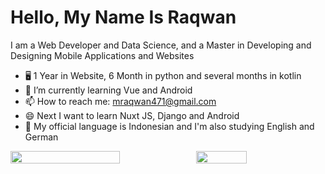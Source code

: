 # Hello, My Name Is Raqwan

I am a Web Developer and Data Science, and a Master in Developing and Designing Mobile Applications and Websites

- 🖥 1 Year in Website, 6 Month in python and several months in kotlin
- 📱 I’m currently learning Vue and Android
- 📫 How to reach me: mraqwan471@gmail.com
- 😄 Next I want to learn Nuxt JS, Django and Android
- 💬 My official language is Indonesian and I'm also studying English and German

<p style="display:flex">

 <img src="https://github-readme-stats.vercel.app/api?username=Rqwannn&show_icons=true&theme=tokyonight&bg_color=ffffff" width="59%">

  <img src="https://github-readme-stats.vercel.app/api/top-langs/?username=Rqwannn&theme=tokyonight&hide_langs_below=1&layout=compact&bg_color=ffffff" width="40%">

 </p>
